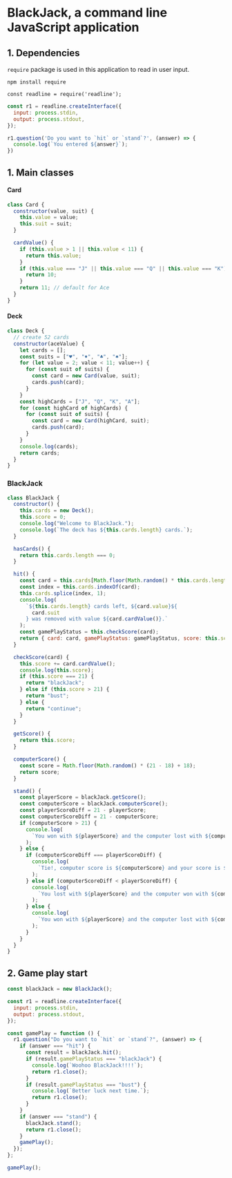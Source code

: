 # BlackJack, a command line JavaScript application

## 1. Dependencies 

`require` package is used in this application to read in user input. 

```npm install require```

```javacript 
const readline = require('readline');
```

```javascript 
const r1 = readline.createInterface({
  input: process.stdin,
  output: process.stdout,
});

r1.question('Do you want to `hit` or `stand`?', (answer) => {
  console.log(`You entered ${answer}`); 
})
```

## 1. Main classes

#### Card 

```javascript 
class Card {
  constructor(value, suit) {
    this.value = value;
    this.suit = suit;
  }

  cardValue() {
    if (this.value > 1 || this.value < 11) {
      return this.value;
    }
    if (this.value === "J" || this.value === "Q" || this.value === "K") {
      return 10;
    }
    return 11; // default for Ace
  }
}
```

#### Deck 

```javascript 
class Deck {
  // create 52 cards
  constructor(aceValue) {
    let cards = [];
    const suits = ["♥️", "♦️", "♣️", "♠️"];
    for (let value = 2; value < 11; value++) {
      for (const suit of suits) {
        const card = new Card(value, suit);
        cards.push(card);
      }
    }
    const highCards = ["J", "Q", "K", "A"];
    for (const highCard of highCards) {
      for (const suit of suits) {
        const card = new Card(highCard, suit);
        cards.push(card);
      }
    }
    console.log(cards);
    return cards;
  }
}
```

### BlackJack 

```javascript 
class BlackJack {
  constructor() {
    this.cards = new Deck();
    this.score = 0;
    console.log("Welcome to BlackJack.");
    console.log(`The deck has ${this.cards.length} cards.`);
  }

  hasCards() {
    return this.cards.length === 0;
  }

  hit() {
    const card = this.cards[Math.floor(Math.random() * this.cards.length)]; 
    const index = this.cards.indexOf(card); 
    this.cards.splice(index, 1); 
    console.log(
      `${this.cards.length} cards left, ${card.value}${
        card.suit
      } was removed with value ${card.cardValue()}.`
    );
    const gamePlayStatus = this.checkScore(card);
    return { card: card, gamePlayStatus: gamePlayStatus, score: this.score };
  }

  checkScore(card) {
    this.score += card.cardValue();
    console.log(this.score);
    if (this.score === 21) {
      return "blackJack";
    } else if (this.score > 21) {
      return "bust";
    } else {
      return "continue";
    }
  }

  getScore() {
    return this.score;
  }

  computerScore() {
    const score = Math.floor(Math.random() * (21 - 18) + 18);
    return score;
  }

  stand() {
    const playerScore = blackJack.getScore();
    const computerScore = blackJack.computerScore();
    const playerScoreDiff = 21 - playerScore;
    const computerScoreDiff = 21 - computerScore;
    if (computerScore > 21) {
      console.log(
        `You won with ${playerScore} and the computer lost with ${computerScore}`
      );
    } else {
      if (computerScoreDiff === playerScoreDiff) {
        console.log(
          `Tie!, computer score is ${computerScore} and your score is ${playerScore}`
        );
      } else if (computerScoreDiff < playerScoreDiff) {
        console.log(
          `You lost with ${playerScore} and the computer won with ${computerScore}`
        );
      } else {
        console.log(
          `You won with ${playerScore} and the computer lost with ${computerScore}`
        );
      }
    }
  }
}
```

## 2. Game play start 

```javascript 
const blackJack = new BlackJack();

const r1 = readline.createInterface({
  input: process.stdin,
  output: process.stdout,
});

const gamePlay = function () {
  r1.question("Do you want to `hit` or `stand`?", (answer) => {
    if (answer === "hit") {
      const result = blackJack.hit();
      if (result.gamePlayStatus === "blackJack") {
        console.log(`Woohoo BlackJack!!!!`);
        return r1.close();
      }
      if (result.gamePlayStatus === "bust") {
        console.log(`Better luck next time.`);
        return r1.close();
      }
    }
    if (answer === "stand") {
      blackJack.stand();
      return r1.close();
    }
    gamePlay();
  });
};

gamePlay();
```
